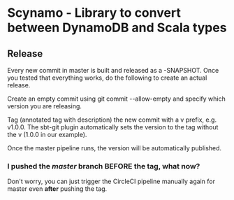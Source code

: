 # Scynamo - Library to convert between DynamoDB and Scala types

## Release

Every new commit in master is built and released as a -SNAPSHOT. Once you tested that everything works, do the following to create an actual release.

Create an empty commit using git commit --allow-empty and specify which version you are releasing.

Tag (annotated tag with description) the new commit with a v prefix, e.g. v1.0.0. The sbt-git plugin automatically sets the version to the tag without the v (1.0.0 in our example).

Once the master pipeline runs, the version will be automatically published.

### I pushed the *master* branch BEFORE the tag, what now?

Don't worry, you can just trigger the CircleCI pipeline manually again for master even **after** pushing the tag.
